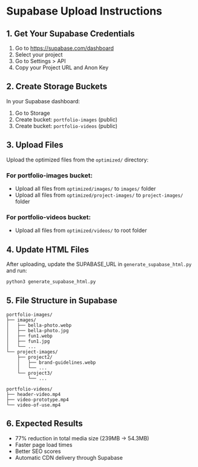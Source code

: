 
# Supabase Upload Instructions

## 1. Get Your Supabase Credentials
1. Go to https://supabase.com/dashboard
2. Select your project
3. Go to Settings > API
4. Copy your Project URL and Anon Key

## 2. Create Storage Buckets
In your Supabase dashboard:
1. Go to Storage
2. Create bucket: `portfolio-images` (public)
3. Create bucket: `portfolio-videos` (public)

## 3. Upload Files
Upload the optimized files from the `optimized/` directory:

### For portfolio-images bucket:
- Upload all files from `optimized/images/` to `images/` folder
- Upload all files from `optimized/project-images/` to `project-images/` folder

### For portfolio-videos bucket:
- Upload all files from `optimized/videos/` to root folder

## 4. Update HTML Files
After uploading, update the SUPABASE_URL in `generate_supabase_html.py` and run:
```bash
python3 generate_supabase_html.py
```

## 5. File Structure in Supabase
```
portfolio-images/
├── images/
│   ├── bella-photo.webp
│   ├── bella-photo.jpg
│   ├── fun1.webp
│   ├── fun1.jpg
│   └── ...
└── project-images/
    ├── project2/
    │   ├── brand-guidelines.webp
    │   └── ...
    └── project3/
        └── ...

portfolio-videos/
├── header-video.mp4
├── video-prototype.mp4
└── video-of-use.mp4
```

## 6. Expected Results
- 77% reduction in total media size (239MB → 54.3MB)
- Faster page load times
- Better SEO scores
- Automatic CDN delivery through Supabase
